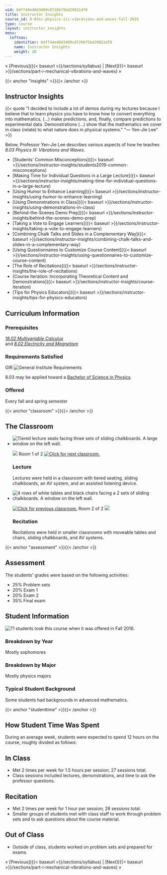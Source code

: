 ```yaml
---
uid: 04ff44e40d3409c8726bf5bd29021df8
title: Instructor Insights
course_id: 8-03sc-physics-iii-vibrations-and-waves-fall-2016
type: course
layout: instructor_insights
menu:
  leftnav:
    identifier: 04ff44e40d3409c8726bf5bd29021df8
    name: Instructor Insights
    weight: 20
---
```


« [Previous]({{< baseurl >}}/sections/syllabus) | [Next]({{< baseurl >}}/sections/part-i-mechanical-vibrations-and-waves) »

{{< anchor "insights" >}}{{< /anchor >}}

Instructor Insights
-------------------

{{< quote "I decided to include a lot of demos during my lectures because I believe that to learn physics you have to know how to convert everything into mathematics, (…) make predictions, and, finally, compare predictions to experimental data. Demonstrations (…) show that the mathematics we cover in class (relate) to what nature does in physical systems." "— Yen-Jie Lee" >}}

Below, Professor Yen-Jie Lee describes various aspects of how he teaches _8.03 Physics III: Vibrations and Waves_.

*   [Students’ Common Misconceptions]({{< baseurl >}}/sections/instructor-insights/students2019-common-misconceptions)
*   [Making Time for Individual Questions in a Large Lecture]({{< baseurl >}}/sections/instructor-insights/making-time-for-individual-questions-in-a-large-lecture)
*   [Using Humor to Enhance Learning]({{< baseurl >}}/sections/instructor-insights/using-humor-to-enhance-learning)
*   [Using Demonstrations in Class]({{< baseurl >}}/sections/instructor-insights/using-demonstrations-in-class)
*   [Behind-the-Scenes Demo Prep]({{< baseurl >}}/sections/instructor-insights/behind-the-scenes-demo-prep)
*   [Taking a Vote to Engage Learners]({{< baseurl >}}/sections/instructor-insights/taking-a-vote-to-engage-learners)
*   [Combining Chalk Talks and Slides in a Complementary Way]({{< baseurl >}}/sections/instructor-insights/combining-chalk-talks-and-slides-in-a-complementary-way)
*   [Using Questionnaires to Customize Course Content]({{< baseurl >}}/sections/instructor-insights/using-questionnaires-to-customize-course-content)
*   [The Role of Recitations]({{< baseurl >}}/sections/instructor-insights/the-role-of-recitations)
*   [Course Iteration: Incorporating Theoretical Content and Demonstrations]({{< baseurl >}}/sections/instructor-insights/course-iteration)
*   [Tips for Physics Educators]({{< baseurl >}}/sections/instructor-insights/tips-for-physics-educators)

Curriculum Information
----------------------

### Prerequisites

[_18.02 Multivariable Calculus_](/courses/18-02sc-multivariable-calculus-fall-2010/)  
and [_8.02 Electricity and Magnetism_](/courses/8-02-physics-ii-electricity-and-magnetism-spring-2007/)

### Requirements Satisfied

GIR ![General Institute Requirements](/images/educator/icon-question-gir.png)

8.03 may be applied toward a [Bachelor of Science in Physics](http://web.mit.edu/physics/current/undergrad/major.html).

### Offered

Every fall and spring semester

{{< anchor "classroom" >}}{{< /anchor >}}

The Classroom
-------------

*   ![Tiered lecture seats facing three sets of sliding chalkboards. A large window on the left wall.](https://open-learning-course-data-production.s3.amazonaws.com/8-03sc-physics-iii-vibrations-and-waves-fall-2016/5e8287803ae25e62ff080c7d060d1985_classroom-1.jpg)
    
    ![](/images/educator/classroom_prev.png) Room 1 of 2 [![Click for next classroom.](/images/educator/classroom_next.png)](#)
    
    ### Lecture
    
    Lectures were held in a classroom with tiered seating, sliding chalkboards, an AV system, and an assisted listening device.
    
*   ![4 rows of white tables and black chairs facing a 2 sets of sliding chalkboards. A window on the left wall.](https://open-learning-course-data-production.s3.amazonaws.com/8-03sc-physics-iii-vibrations-and-waves-fall-2016/c4535f42b05545c4ef20fd941da57d4f_classroom-2.jpeg)
    
    [![Click for previous classroom.](/images/educator/classroom_prev.png)](#) Room 2 of 2 ![](/images/educator/classroom_next.png)
    
    ### Recitation
    
    Recitations were held in smaller classrooms with moveable tables and chairs, sliding chalkboards, and AV systems.
    

{{< anchor "assessment" >}}{{< /anchor >}}

Assessment
----------

The students' grades were based on the following activities:

- 25% Problem sets
- 20% Exam 1
- 20% Exam 2
- 35% Final exam

Student Information
-------------------

![71 students took this course when it was offered in Fall 2016.](https://open-learning-course-data-production.s3.amazonaws.com/8-03sc-physics-iii-vibrations-and-waves-fall-2016/c2819975db4d32ae8b7d407fb08527b9_71.png)

### Breakdown by Year

Mostly sophomores

### Breakdown by Major

Mostly physics majors

### Typical Student Background

Some students had backgrounds in advanced mathematics.

{{< anchor "studenttime" >}}{{< /anchor >}}

How Student Time Was Spent
--------------------------

During an average week, students were expected to spend 12 hours on the course, roughly divided as follows:

In Class
--------

*   Met 2 times per week for 1.5 hours per session; 27 sessions total.
*   Class sessions included lectures, demonstrations, and time to ask the professor questions.

Recitation
----------

*   Met 2 times per week for 1 hour per session; 28 sessions total.
*   Smaller groups of students met with class staff to work through problem sets and to ask questions about the course material.

Out of Class
------------

*   Outside of class, students worked on problem sets and prepared for exams.

« [Previous]({{< baseurl >}}/sections/syllabus) | [Next]({{< baseurl >}}/sections/part-i-mechanical-vibrations-and-waves) »